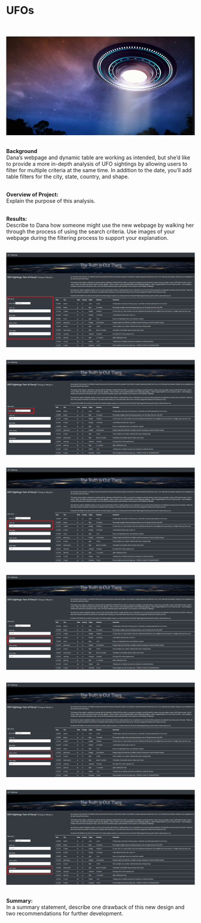 # UFOs<br><br>

![UFO_cover_picture](UFO_cover_picture.png)<br><br>

**Background**<br>
Dana’s webpage and dynamic table are working as intended, but she’d like to provide a more in-depth analysis of UFO sightings by allowing users to filter for multiple criteria at the same time. In addition to the date, you’ll add table filters for the city, state, country, and shape.<br><br>

**Overview of Project:**<br>
Explain the purpose of this analysis.<br><br>

**Results:**<br>
Describe to Dana how someone might use the new webpage by walking her through the process of using the search criteria. Use images of your webpage during the filtering process to support your explanation.<br><br>

![search_function](search_function.png)<br><br>

![search_function_date](search_function_date.png)<br><br>

![search_function_city](search_function_city.png)<br><br>

![search_function_state](search_function_state.png)<br><br>

![search_function_country](search_function_country.png)<br><br>

![search_function_shape](search_function_shape.png)<br><br>

**Summary:**<br>
In a summary statement, describe one drawback of this new design and two recommendations for further development.<br><br>
